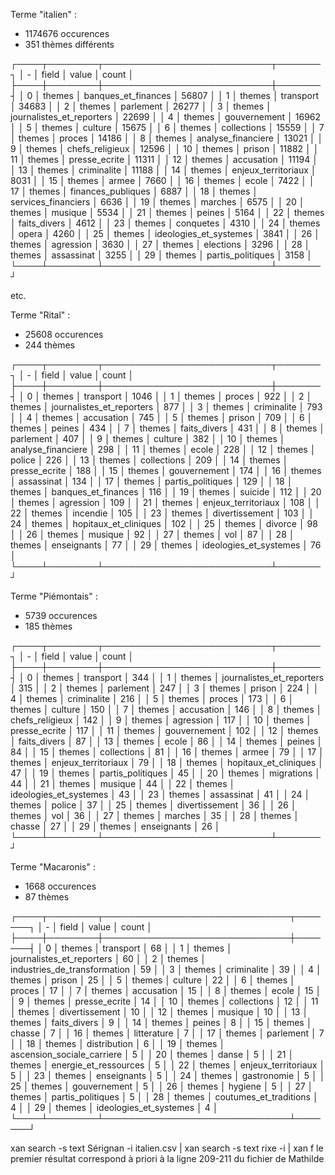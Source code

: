 Terme "italien" :
- 1174676 occurences
- 351 thèmes différents

┌────┬────────┬───────────────────────────┬───────┐
│ -  │ field  │ value                     │ count │
├────┼────────┼───────────────────────────┼───────┤
│ 0  │ themes │ banques_et_finances       │ 56807 │
│ 1  │ themes │ transport                 │ 34683 │
│ 2  │ themes │ parlement                 │ 26277 │
│ 3  │ themes │ journalistes_et_reporters │ 22699 │
│ 4  │ themes │ gouvernement              │ 16962 │
│ 5  │ themes │ culture                   │ 15675 │
│ 6  │ themes │ collections               │ 15559 │
│ 7  │ themes │ proces                    │ 14186 │
│ 8  │ themes │ analyse_financiere        │ 13021 │
│ 9  │ themes │ chefs_religieux           │ 12596 │
│ 10 │ themes │ prison                    │ 11882 │
│ 11 │ themes │ presse_ecrite             │ 11311 │
│ 12 │ themes │ accusation                │ 11194 │
│ 13 │ themes │ criminalite               │ 11188 │
│ 14 │ themes │ enjeux_territoriaux       │ 8031  │
│ 15 │ themes │ armee                     │ 7660  │
│ 16 │ themes │ ecole                     │ 7422  │
│ 17 │ themes │ finances_publiques        │ 6887  │
│ 18 │ themes │ services_financiers       │ 6636  │
│ 19 │ themes │ marches                   │ 6575  │
│ 20 │ themes │ musique                   │ 5534  │
│ 21 │ themes │ peines                    │ 5164  │
│ 22 │ themes │ faits_divers              │ 4612  │
│ 23 │ themes │ conquetes                 │ 4310  │
│ 24 │ themes │ opera                     │ 4260  │
│ 25 │ themes │ ideologies_et_systemes    │ 3841  │
│ 26 │ themes │ agression                 │ 3630  │
│ 27 │ themes │ elections                 │ 3296  │
│ 28 │ themes │ assassinat                │ 3255  │
│ 29 │ themes │ partis_politiques         │ 3158  │
└────┴────────┴───────────────────────────┴───────┘

etc.





Terme "Rital" :
- 25608 occurences
- 244 thèmes

┌────┬────────┬───────────────────────────┬───────┐
│ -  │ field  │ value                     │ count │
├────┼────────┼───────────────────────────┼───────┤
│ 0  │ themes │ transport                 │ 1046  │
│ 1  │ themes │ proces                    │ 922   │
│ 2  │ themes │ journalistes_et_reporters │ 877   │
│ 3  │ themes │ criminalite               │ 793   │
│ 4  │ themes │ accusation                │ 745   │
│ 5  │ themes │ prison                    │ 709   │
│ 6  │ themes │ peines                    │ 434   │
│ 7  │ themes │ faits_divers              │ 431   │
│ 8  │ themes │ parlement                 │ 407   │
│ 9  │ themes │ culture                   │ 382   │
│ 10 │ themes │ analyse_financiere        │ 298   │
│ 11 │ themes │ ecole                     │ 228   │
│ 12 │ themes │ police                    │ 226   │
│ 13 │ themes │ collections               │ 209   │
│ 14 │ themes │ presse_ecrite             │ 188   │
│ 15 │ themes │ gouvernement              │ 174   │
│ 16 │ themes │ assassinat                │ 134   │
│ 17 │ themes │ partis_politiques         │ 129   │
│ 18 │ themes │ banques_et_finances       │ 116   │
│ 19 │ themes │ suicide                   │ 112   │
│ 20 │ themes │ agression                 │ 109   │
│ 21 │ themes │ enjeux_territoriaux       │ 108   │
│ 22 │ themes │ incendie                  │ 105   │
│ 23 │ themes │ divertissement            │ 103   │
│ 24 │ themes │ hopitaux_et_cliniques     │ 102   │
│ 25 │ themes │ divorce                   │ 98    │
│ 26 │ themes │ musique                   │ 92    │
│ 27 │ themes │ vol                       │ 87    │
│ 28 │ themes │ enseignants               │ 77    │
│ 29 │ themes │ ideologies_et_systemes    │ 76    │
└────┴────────┴───────────────────────────┴───────┘



Terme "Piémontais" :
- 5739 occurences
- 185 thèmes

┌────┬────────┬───────────────────────────┬───────┐
│ -  │ field  │ value                     │ count │
├────┼────────┼───────────────────────────┼───────┤
│ 0  │ themes │ transport                 │ 344   │
│ 1  │ themes │ journalistes_et_reporters │ 315   │
│ 2  │ themes │ parlement                 │ 247   │
│ 3  │ themes │ prison                    │ 224   │
│ 4  │ themes │ criminalite               │ 216   │
│ 5  │ themes │ proces                    │ 173   │
│ 6  │ themes │ culture                   │ 150   │
│ 7  │ themes │ accusation                │ 146   │
│ 8  │ themes │ chefs_religieux           │ 142   │
│ 9  │ themes │ agression                 │ 117   │
│ 10 │ themes │ presse_ecrite             │ 117   │
│ 11 │ themes │ gouvernement              │ 102   │
│ 12 │ themes │ faits_divers              │ 87    │
│ 13 │ themes │ ecole                     │ 86    │
│ 14 │ themes │ peines                    │ 84    │
│ 15 │ themes │ collections               │ 81    │
│ 16 │ themes │ armee                     │ 79    │
│ 17 │ themes │ enjeux_territoriaux       │ 79    │
│ 18 │ themes │ hopitaux_et_cliniques     │ 47    │
│ 19 │ themes │ partis_politiques         │ 45    │
│ 20 │ themes │ migrations                │ 44    │
│ 21 │ themes │ musique                   │ 44    │
│ 22 │ themes │ ideologies_et_systemes    │ 43    │
│ 23 │ themes │ assassinat                │ 41    │
│ 24 │ themes │ police                    │ 37    │
│ 25 │ themes │ divertissement            │ 36    │
│ 26 │ themes │ vol                       │ 36    │
│ 27 │ themes │ marches                   │ 35    │
│ 28 │ themes │ chasse                    │ 27    │
│ 29 │ themes │ enseignants               │ 26    │
└────┴────────┴───────────────────────────┴───────┘


Terme "Macaronis" :
- 1668 occurences
- 87 thèmes

┌────┬────────┬──────────────────────────────┬───────┐
│ -  │ field  │ value                        │ count │
├────┼────────┼──────────────────────────────┼───────┤
│ 0  │ themes │ transport                    │ 68    │
│ 1  │ themes │ journalistes_et_reporters    │ 60    │
│ 2  │ themes │ industries_de_transformation │ 59    │
│ 3  │ themes │ criminalite                  │ 39    │
│ 4  │ themes │ prison                       │ 25    │
│ 5  │ themes │ culture                      │ 22    │
│ 6  │ themes │ proces                       │ 17    │
│ 7  │ themes │ accusation                   │ 15    │
│ 8  │ themes │ ecole                        │ 15    │
│ 9  │ themes │ presse_ecrite                │ 14    │
│ 10 │ themes │ collections                  │ 12    │
│ 11 │ themes │ divertissement               │ 10    │
│ 12 │ themes │ musique                      │ 10    │
│ 13 │ themes │ faits_divers                 │ 9     │
│ 14 │ themes │ peines                       │ 8     │
│ 15 │ themes │ chasse                       │ 7     │
│ 16 │ themes │ litterature                  │ 7     │
│ 17 │ themes │ parlement                    │ 7     │
│ 18 │ themes │ distribution                 │ 6     │
│ 19 │ themes │ ascension_sociale_carriere   │ 5     │
│ 20 │ themes │ danse                        │ 5     │
│ 21 │ themes │ energie_et_ressources        │ 5     │
│ 22 │ themes │ enjeux_territoriaux          │ 5     │
│ 23 │ themes │ enseignants                  │ 5     │
│ 24 │ themes │ gastronomie                  │ 5     │
│ 25 │ themes │ gouvernement                 │ 5     │
│ 26 │ themes │ hygiene                      │ 5     │
│ 27 │ themes │ partis_politiques            │ 5     │
│ 28 │ themes │ coutumes_et_traditions       │ 4     │
│ 29 │ themes │ ideologies_et_systemes       │ 4     │
└────┴────────┴──────────────────────────────┴───────┘




xan search -s text Sérignan -i italien.csv | xan search -s text rixe -i | xan f
le premier résultat correspond à priori à la ligne 209-211 du fichier de Mathilde



